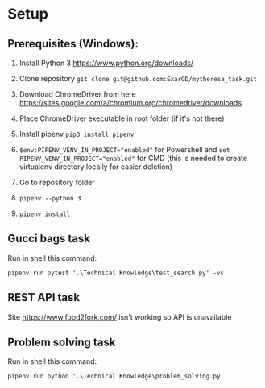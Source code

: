 # Setup

## Prerequisites (Windows):

1. Install Python 3 https://www.python.org/downloads/

2. Clone repository `git clone git@github.com:ExarGD/mytheresa_task.git`

3. Download ChromeDriver from here https://sites.google.com/a/chromium.org/chromedriver/downloads

4. Place ChromeDriver executable in root folder (if it's not there)

5. Install pipenv `pip3 install pipenv`

6. `$env:PIPENV_VENV_IN_PROJECT="enabled"` for Powershell and `set PIPENV_VENV_IN_PROJECT="enabled"` for CMD (this is needed to create virtualenv directory locally for easier deletion)

7. Go to repository folder

8. `pipenv --python 3`

9. `pipenv install`

## Gucci bags task

Run in shell this command:

`pipenv run pytest '.\Technical Knowledge\test_search.py' -vs`

## REST API task

Site https://www.food2fork.com/ isn't working so API is unavailable

## Problem solving task

Run in shell this command:

 `pipenv run python '.\Technical Knowledge\problem_solving.py'`